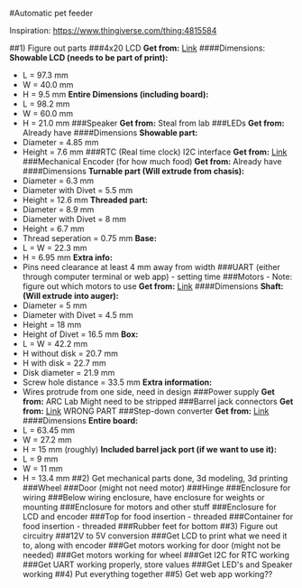 #Automatic pet feeder

Inspiration: https://www.thingiverse.com/thing:4815584

##1) Figure out parts
###4x20 LCD
**Get from:** [Link](https://www.amazon.com/GeeekPi-Interface-Adapter-Backlight-Raspberry/dp/B07QLRD3TM/ref=sr_1_6?crid=2N3E0VL0ZZ0ZM&keywords=4x20+LCD&qid=1676004032&sprefix=4x20+lcd%2Caps%2C206&sr=8-6)
####Dimensions: 
**Showable LCD (needs to be part of print):**
- L = 97.3 mm
- W = 40.0 mm
- H = 9.5  mm
**Entire Dimensions (including board):**
- L = 98.2 mm
- W = 60.0 mm
- H = 21.0 mm
###Speaker
**Get from:** Steal from lab
###LEDs
**Get from:** Already have
####Dimensions
**Showable part:**
- Diameter = 4.85 mm
- Height = 7.6 mm
###RTC (Real time clock) I2C interface
**Get from:** [Link](https://www.amazon.com/Module-PCF8563-PCF8563T-Accuracy-1-0-5-5V/dp/B07XRYFV28/ref=sr_1_9?crid=3W2YOTM03L0TT&keywords=rtc+i2c+with+battery&qid=1676004187&sprefix=rtc+i2c+with+battery%2Caps%2C103&sr=8-9)
###Mechanical Encoder (for how much food)
**Get from:** Already have
####Dimensions
**Turnable part (Will extrude from chasis):**
- Diameter = 6.3 mm
- Diameter with Divet = 5.5 mm
- Height = 12.6 mm
**Threaded part:**
- Diameter = 8.9 mm
- Diameter with Divet = 8 mm
- Height = 6.7 mm
- Thread seperation = 0.75 mm
**Base:**
- L = W = 22.3 mm
- H = 6.95 mm
**Extra info:**
- Pins need clearance at least 4 mm away from width
###UART (either through computer terminal or web app) - setting time
###Motors - Note: figure out which motors to use
**Get from:** [Link](https://www.amazon.com/dp/B00PNEQ79Q?ref_=cm_sw_r_cp_ud_dp_06AX3SA15K4X8A0WRHTR)
####Dimensions
**Shaft: (Will extrude into auger):**
- Diameter = 5 mm
- Diameter with Divet = 4.5 mm
- Height = 18 mm
- Height of Divet = 16.5 mm
**Box:**
- L = W = 42.2 mm
- H without disk = 20.7 mm
- H with disk = 22.7 mm
- Disk diameter = 21.9 mm
- Screw hole distance = 33.5 mm
**Extra information:**
- Wires protrude from one side, need in design
###Power supply
**Get from:** ARC Lab
Might need to be stripped
###Barrel jack connectors
**Get from:** [Link](https://www.amazon.com/Connector-Barrel-Adapter-Security-Camera/dp/B09S3S6RYC/ref=sr_1_8?crid=2PZ1L6P4J1RU2&keywords=barrel+jack+connector&qid=1676005045&s=electronics&sprefix=barrel+jack+connector%2Celectronics%2C98&sr=1-8)
WRONG PART
###Step-down converter
**Get from:** [Link](https://www.amazon.com/UCTRONICS-Converter-Transformer-Voltage-Regulator/dp/B07XXWQ49N/ref=sr_1_3?crid=LQWHRQYBF6X&keywords=buck+converter+12V+to+5V&qid=1676005201&s=electronics&sprefix=buck+converter+12v+to+5v%2Celectronics%2C91&sr=1-3)
####Dimensions
**Entire board:**
- L = 63.45 mm
- W = 27.2 mm
- H = 15 mm (roughly)
**Included barrel jack port (if we want to use it):**
- L = 9 mm
- W = 11 mm
- H = 13.4 mm
##2) Get mechanical parts done, 3d modeling, 3d printing
###Wheel
###Door (might not need motor)
###Hinge
###Enclosure for wiring
###Below wiring enclosure, have enclosure for weights or mounting
###Enclosure for motors and other stuff
###Enclosure for LCD and encoder
###Top for food insertion - threaded
###Container for food insertion - threaded
###Rubber feet for bottom
##3) Figure out circuitry
###12V to 5V conversion
###Get LCD to print what we need it to, along with encoder
###Get motors working for door (might not be needed)
###Get motors working for wheel
###Get I2C for RTC working
###Get UART working properly, store values
###Get LED's and Speaker working
##4) Put everything together
##5) Get web app working??
